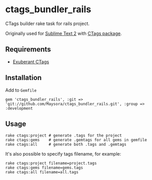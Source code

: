 # ctags_bundler_rails

CTags builder rake task for rails project.

Originally used for [Sublime Text 2](http://sublimetext.com) with [CTags package](https://github.com/SublimeText/CTags).

## Requirements

* [Exuberant CTags](http://ctags.sourceforge.net)

## Installation

Add to ```Gemfile```

    gem 'ctags_bundler_rails', :git => 'git://github.com/Maysora/ctags_bundler_rails.git', :group => :development

## Usage

    rake ctags:project # generate .tags for the project
    rake ctags:gems    # generate .gemtags for all gems in gemfile
    rake ctags:all     # generate both .tags and .gemtags
    
It's also possible to specify tags filename, for example:

    rake ctags:project filename=project.tags
    rake ctags:gems filename=gems.tags
    rake ctags:all filename=all.tags
